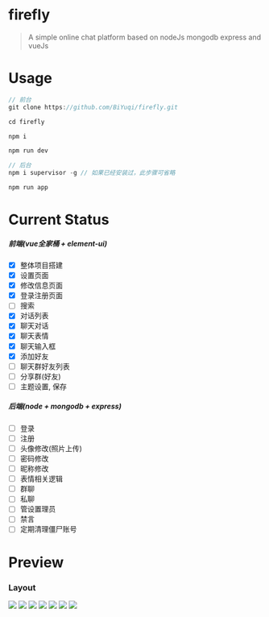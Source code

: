 # firefly

> A simple online chat platform based on nodeJs mongodb express and vueJs

# Usage
```js
// 前台
git clone https://github.com/BiYuqi/firefly.git

cd firefly

npm i

npm run dev

// 后台
npm i supervisor -g // 如果已经安装过，此步骤可省略

npm run app
```

# Current Status
##### 前端(vue全家桶 + element-ui)
- [x] 整体项目搭建
- [x] 设置页面
- [x] 修改信息页面
- [x] 登录注册页面
- [ ] 搜索
- [x] 对话列表
- [x] 聊天对话
- [x] 聊天表情
- [x] 聊天输入框
- [x] 添加好友
- [ ] 聊天群好友列表
- [ ] 分享群(好友)
- [ ] 主题设置, 保存
##### 后端(node + mongodb + express)
- [ ] 登录
- [ ] 注册
- [ ] 头像修改(照片上传)
- [ ] 密码修改
- [ ] 昵称修改
- [ ] 表情相关逻辑
- [ ] 群聊
- [ ] 私聊
- [ ] 管设置理员
- [ ] 禁言
- [ ] 定期清理僵尸账号
# Preview
### Layout
![](http://oq4hkch8e.bkt.clouddn.com/home-page%E5%89%AF%E6%9C%AC.jpg)
![](http://oq4hkch8e.bkt.clouddn.com/home-login%E5%89%AF%E6%9C%AC.jpg)
![](http://oq4hkch8e.bkt.clouddn.com/home-unlogin2.jpg)
![](http://oq4hkch8e.bkt.clouddn.com/login2.jpg)
![](http://oq4hkch8e.bkt.clouddn.com/firefly-editor%E5%89%AF%E6%9C%AC.jpg)
![](http://oq4hkch8e.bkt.clouddn.com/firefly-setting%E5%89%AF%E6%9C%AC.jpg)
![](http://oq4hkch8e.bkt.clouddn.com/firefly-about%E5%89%AF%E6%9C%AC.jpg)